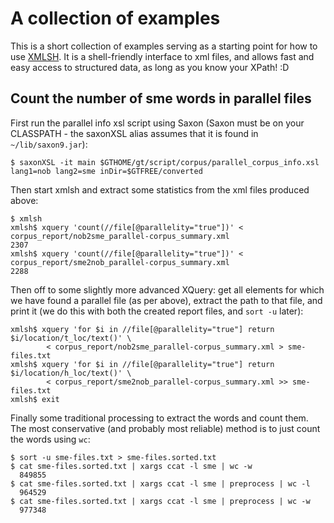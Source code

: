 # A collection of examples

This is a short collection of examples serving as a starting point for how to use [XMLSH](http://www.xmlsh.org/). It is a shell-friendly interface to xml files, and allows fast and easy access to structured data, as long as you know your XPath! :D

## Count the number of sme words in parallel files

First run the parallel info xsl script using Saxon (Saxon must be on your CLASSPATH - the saxonXSL alias assumes that it is found in `~/lib/saxon9.jar`):
```
$ saxonXSL -it main $GTHOME/gt/script/corpus/parallel_corpus_info.xsl lang1=nob lang2=sme inDir=$GTFREE/converted
```

Then start xmlsh and extract some statistics from the xml files produced above:
```
$ xmlsh
xmlsh$ xquery 'count(//file[@parallelity="true"])' < corpus_report/nob2sme_parallel-corpus_summary.xml
2307
xmlsh$ xquery 'count(//file[@parallelity="true"])' < corpus_report/sme2nob_parallel-corpus_summary.xml
2288
```

Then off to some slightly more advanced XQuery: get all elements for which we have
found a parallel file (as per above), extract the path to that file, and print it
(we do this with both the created report files, and `sort -u` later):
```
xmlsh$ xquery 'for $i in //file[@parallelity="true"] return $i/location/t_loc/text()' \
        < corpus_report/nob2sme_parallel-corpus_summary.xml > sme-files.txt
xmlsh$ xquery 'for $i in //file[@parallelity="true"] return $i/location/h_loc/text()' \
        < corpus_report/sme2nob_parallel-corpus_summary.xml >> sme-files.txt
xmlsh$ exit
```

Finally some traditional processing to extract the words and count them. The most
conservative (and probably most reliable) method is to just count the words using
`wc`:
```
$ sort -u sme-files.txt > sme-files.sorted.txt
$ cat sme-files.sorted.txt | xargs ccat -l sme | wc -w
  849855
$ cat sme-files.sorted.txt | xargs ccat -l sme | preprocess | wc -l
  964529
$ cat sme-files.sorted.txt | xargs ccat -l sme | preprocess | wc -w
  977348
```
